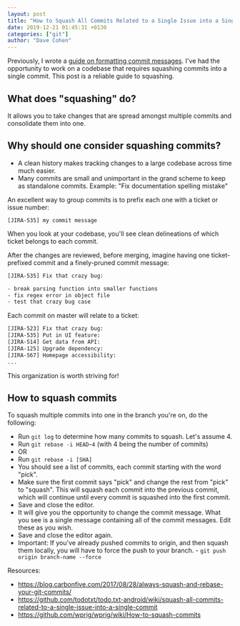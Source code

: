 ```yaml
---
layout: post
title: "How to Squash All Commits Related to a Single Issue into a Single Commit"
date: 2019-12-21 01:45:31 +0130
categories: ["git"]
author: "Dave Cohen"
---
```


Previously, I wrote a [guide on formatting commit messages](/git/2019/03/24/git-commit-format-squash.html). I've had the opportunity to work on a codebase that requires squashing commits into a single commit. This post is a reliable guide to squashing.

## What does "squashing" do?

It allows you to take changes that are spread amongst multiple commits and consolidate them into one.

## Why should one consider squashing commits?

- A clean history makes tracking changes to a large codebase across time much easier.
- Many commits are small and unimportant in the grand scheme to keep as standalone commits. Example: "Fix documentation spelling mistake"

An excellent way to group commits is to prefix each one with a ticket or issue number:

`[JIRA-535] my commit message`

When you look at your codebase, you'll see clean delineations of which ticket belongs to each commit.

After the changes are reviewed, before merging, imagine having one ticket-prefixed commit and a finely-pruned commit message:

```txt
[JIRA-535] Fix that crazy bug:

- break parsing function into smaller functions
- fix regex error in object file
- test that crazy bug case
```

Each commit on master will relate to a ticket:

```txt
[JIRA-523] Fix that crazy bug:
[JIRA-535] Put in UI feature:
[JIRA-514] Get data from API:
[JIRA-125] Upgrade dependency:
[JIRA-567] Homepage accessibility:
...
```

This organization is worth striving for!

## How to squash commits

To squash multiple commits into one in the branch you're on, do the following:

- Run `git log` to determine how many commits to squash. Let's assume 4.
- Run `git rebase -i HEAD~4` (with 4 being the number of commits)
- OR
- Run `git rebase -i [SHA]`
- You should see a list of commits, each commit starting with the word "pick".
- Make sure the first commit says "pick" and change the rest from "pick" to "squash". This will squash each commit into the previous commit, which will continue until every commit is squashed into the first commit.
- Save and close the editor.
- It will give you the opportunity to change the commit message. What you see is a single message containing all of the commit messages. Edit these as you wish.
- Save and close the editor again.
- Important: If you've already pushed commits to origin, and then squash them locally, you will have to force the push to your branch. - `git push origin branch-name --force`

Resources:

- <https://blog.carbonfive.com/2017/08/28/always-squash-and-rebase-your-git-commits/>
- <https://github.com/todotxt/todo.txt-android/wiki/squash-all-commits-related-to-a-single-issue-into-a-single-commit>
- <https://github.com/wprig/wprig/wiki/How-to-squash-commits>
